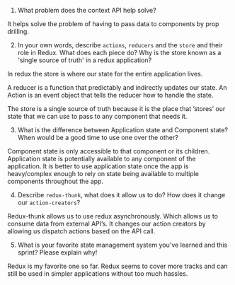1. What problem does the context API help solve?

It helps solve the problem of having to pass data to components by prop drilling.

2. In your own words, describe `actions`, `reducers` and the `store` and their role in Redux. What does each piece do? Why is the store known as a 'single source of truth' in a redux application?

In redux the store is where our state for the entire application lives.

A reducer is a function that predictably and indirectly updates our state. An Action is an event object that tells the reducer how to handle the state.

The store is a single source of truth because it is the place that ’stores’ our state that we can use to pass to any component that needs it.

3. What is the difference between Application state and Component state? When would be a good time to use one over the other?

Component state is only accessible to that component or its children. Application state is potentially available to any component of the application. It is better to use application state once the app is heavy/complex enough to rely on state being available to multiple components throughout the app.

4. Describe `redux-thunk`, what does it allow us to do? How does it change our `action-creators`?

Redux-thunk allows us to use redux asynchronously. Which allows us to consume data from external API’s. It changes our action creators by allowing us dispatch actions based on the API call.  

5. What is your favorite state management system you've learned and this sprint? Please explain why!

Redux is my favorite one so far. Redux seems to cover more tracks and can still be used in simpler applications without too much hassles.
